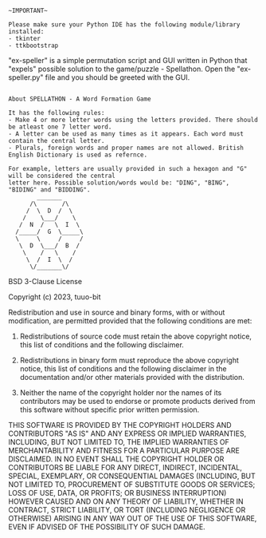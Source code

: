 ~~~~~~~~~~~~~~~~~~~~~~~~~~~~~~~~~~~~
~IMPORTANT~

Please make sure your Python IDE has the following module/library installed:
- tkinter
- ttkbootstrap

~~~~~~~~~~~~~~~~~~~~~~~~~~~~~~~~~~~~

"ex-speller" is a simple permutation script and GUI written in Python that "expels" possible
solution to the game/puzzle - Spellathon. Open the "ex-speller.py" file and you should be greeted with the GUI.

~~~~~~~~~~~~~~~~~~~~~~~~~~~~~~~~~~~~

About SPELLATHON - A Word Formation Game

It has the following rules:
- Make 4 or more letter words using the letters provided. There should be atleast one 7 letter word.
- A letter can be used as many times as it appears. Each word must contain the central letter.
- Plurals, foreign words and proper names are not allowed. British English Dictionary is used as refernce.

For example, letters are usually provided in such a hexagon and "G" will be considered the central
letter here. Possible solution/words would be: "DING", "BING", "BIDING" and "BIDDING".
        _______
      /\       /\
     /  \  D  /  \
    /    \___/    \
   /  N  /   \  I  \
  /_____/  G  \_____\
  \     \     /     /
   \  D  \___/  B  /
    \    /   \    /
     \  /  I  \  / 
      \/_______\/

~~~~~~~~~~~~~~~~~~~~~~~~~~~~~~~~~~~~
BSD 3-Clause License

Copyright (c) 2023, tuuo-bit

Redistribution and use in source and binary forms, with or without
modification, are permitted provided that the following conditions are met:

1. Redistributions of source code must retain the above copyright notice, this
   list of conditions and the following disclaimer.

2. Redistributions in binary form must reproduce the above copyright notice,
   this list of conditions and the following disclaimer in the documentation
   and/or other materials provided with the distribution.

3. Neither the name of the copyright holder nor the names of its
   contributors may be used to endorse or promote products derived from
   this software without specific prior written permission.

THIS SOFTWARE IS PROVIDED BY THE COPYRIGHT HOLDERS AND CONTRIBUTORS "AS IS"
AND ANY EXPRESS OR IMPLIED WARRANTIES, INCLUDING, BUT NOT LIMITED TO, THE
IMPLIED WARRANTIES OF MERCHANTABILITY AND FITNESS FOR A PARTICULAR PURPOSE ARE
DISCLAIMED. IN NO EVENT SHALL THE COPYRIGHT HOLDER OR CONTRIBUTORS BE LIABLE
FOR ANY DIRECT, INDIRECT, INCIDENTAL, SPECIAL, EXEMPLARY, OR CONSEQUENTIAL
DAMAGES (INCLUDING, BUT NOT LIMITED TO, PROCUREMENT OF SUBSTITUTE GOODS OR
SERVICES; LOSS OF USE, DATA, OR PROFITS; OR BUSINESS INTERRUPTION) HOWEVER
CAUSED AND ON ANY THEORY OF LIABILITY, WHETHER IN CONTRACT, STRICT LIABILITY,
OR TORT (INCLUDING NEGLIGENCE OR OTHERWISE) ARISING IN ANY WAY OUT OF THE USE
OF THIS SOFTWARE, EVEN IF ADVISED OF THE POSSIBILITY OF SUCH DAMAGE.
